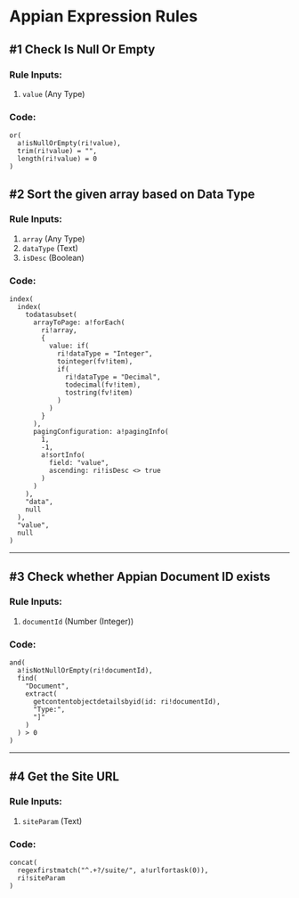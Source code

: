 # Appian Expression Rules

## #1 Check Is Null Or Empty

### Rule Inputs:
1. `value` (Any Type)

### Code:
```apex
or(
  a!isNullOrEmpty(ri!value),
  trim(ri!value) = "",
  length(ri!value) = 0
)
```

## #2 Sort the given array based on Data Type

### Rule Inputs:
1. `array` (Any Type)
2. `dataType` (Text)
3. `isDesc` (Boolean)

### Code:
```apex
index(
  index(
    todatasubset(
      arrayToPage: a!forEach(
        ri!array,
        {
          value: if(
            ri!dataType = "Integer",
            tointeger(fv!item),
            if(
              ri!dataType = "Decimal",
              todecimal(fv!item),
              tostring(fv!item)
            )
          )
        }
      ),
      pagingConfiguration: a!pagingInfo(
        1,
        -1,
        a!sortInfo(
          field: "value",
          ascending: ri!isDesc <> true
        )
      )
    ),
    "data",
    null
  ),
  "value",
  null
)
```

---

## #3 Check whether Appian Document ID exists

### Rule Inputs:
1. `documentId` (Number (Integer))

### Code:
```apex
and(
  a!isNotNullOrEmpty(ri!documentId),
  find(
    "Document",
    extract(
      getcontentobjectdetailsbyid(id: ri!documentId),
      "Type:",
      "]"
    )
  ) > 0
)
```

---

## #4 Get the Site URL

### Rule Inputs:
1. `siteParam` (Text)

### Code:
```apex
concat(
  regexfirstmatch("^.+?/suite/", a!urlfortask(0)),
  ri!siteParam
)
```
